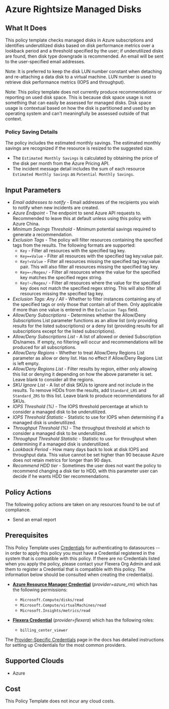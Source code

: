 # Azure Rightsize Managed Disks

## What It Does

This policy template checks managed disks in Azure subscriptions and identifies underutilized disks based on disk performance metrics over a lookback period and a threshold specified by the user; if underutilized disks are found, then disk type downgrade is recommended. An email will be sent to the user-specified email addresses.

Note: It is preferred to keep the disk LUN number constant when detaching and re-attaching a data disk to a virtual machine. LUN number is used to retrieve disk performance metrics (IOPS and throughput).

Note: This policy template does not currently produce recommendations or reporting on used disk space. This is because disk space usage is not something that can easily be assessed for managed disks. Disk space usage is contextual based on how the disk is partitioned and used by an operating system and can't meaningfully be assessed outside of that context.

### Policy Saving Details

The policy includes the estimated monthly savings. The estimated monthly savings are recognized if the resource is resized to the suggested size.

- The `Estimated Monthly Savings` is calculated by obtaining the price of the disk per month from the Azure Pricing API.
- The incident message detail includes the sum of each resource `Estimated Monthly Savings` as `Potential Monthly Savings`.

## Input Parameters

- *Email addresses to notify* - Email addresses of the recipients you wish to notify when new incidents are created.
- *Azure Endpoint* - The endpoint to send Azure API requests to. Recommended to leave this at default unless using this policy with Azure China.
- *Minimum Savings Threshold* - Minimum potential savings required to generate a recommendation.
- *Exclusion Tags* - The policy will filter resources containing the specified tags from the results. The following formats are supported:
  - `Key` - Filter all resources with the specified tag key.
  - `Key==Value` - Filter all resources with the specified tag key:value pair.
  - `Key!=Value` - Filter all resources missing the specified tag key:value pair. This will also filter all resources missing the specified tag key.
  - `Key=~/Regex/` - Filter all resources where the value for the specified key matches the specified regex string.
  - `Key!~/Regex/` - Filter all resources where the value for the specified key does not match the specified regex string. This will also filter all resources missing the specified tag key.
- *Exclusion Tags: Any / All* - Whether to filter instances containing any of the specified tags or only those that contain all of them. Only applicable if more than one value is entered in the `Exclusion Tags` field.
- *Allow/Deny Subscriptions* - Determines whether the Allow/Deny Subscriptions List parameter functions as an allow list (only providing results for the listed subscriptions) or a deny list (providing results for all subscriptions except for the listed subscriptions).
- *Allow/Deny Subscriptions List* - A list of allowed or denied Subscription IDs/names. If empty, no filtering will occur and recommendations will be produced for all subscriptions.
- *Allow/Deny Regions* - Whether to treat Allow/Deny Regions List parameter as allow or deny list. Has no effect if Allow/Deny Regions List is left empty.
- *Allow/Deny Regions List* - Filter results by region, either only allowing this list or denying it depending on how the above parameter is set. Leave blank to consider all the regions.
- *SKU Ignore List* - A list of disk SKUs to ignore and not include in the results. To remove HDDs from the results, add `Standard_LRS` and `Standard_ZRS` to this list. Leave blank to produce recommendations for all SKUs.
- *IOPS Threshold (%)* - The IOPS threshold percentage at which to consider a managed disk to be underutilized.
- *IOPS Threshold Statistic* - Statistic to use for IOPS when determining if a managed disk is underutilized.
- *Throughput Threshold (%)* - The throughput threshold at which to consider a managed disk to be underutilized.
- *Throughput Threshold Statistic* - Statistic to use for throughput when determining if a managed disk is underutilized.
- *Lookback Period* - How many days back to look at disk IOPS and throughput data. This value cannot be set higher than 90 because Azure does not retain metrics for longer than 90 days.
- *Recommend HDD tier* - Sometimes the user does not want the policy to recommend changing a disk tier to HDD, with this parameter user can decide if he wants HDD tier recommendations.

## Policy Actions

The following policy actions are taken on any resources found to be out of compliance.

- Send an email report

## Prerequisites

This Policy Template uses [Credentials](https://docs.flexera.com/flexera/EN/Automation/ManagingCredentialsExternal.htm) for authenticating to datasources -- in order to apply this policy you must have a Credential registered in the system that is compatible with this policy. If there are no Credentials listed when you apply the policy, please contact your Flexera Org Admin and ask them to register a Credential that is compatible with this policy. The information below should be consulted when creating the credential(s).

- [**Azure Resource Manager Credential**](https://docs.flexera.com/flexera/EN/Automation/ProviderCredentials.htm#automationadmin_109256743_1124668) (*provider=azure_rm*) which has the following permissions:
  - `Microsoft.Compute/disks/read`
  - `Microsoft.Compute/virtualMachines/read`
  - `Microsoft.Insights/metrics/read`

- [**Flexera Credential**](https://docs.flexera.com/flexera/EN/Automation/ProviderCredentials.htm) (*provider=flexera*) which has the following roles:
  - `billing_center_viewer`

The [Provider-Specific Credentials](https://docs.flexera.com/flexera/EN/Automation/ProviderCredentials.htm) page in the docs has detailed instructions for setting up Credentials for the most common providers.

## Supported Clouds

- Azure

## Cost

This Policy Template does not incur any cloud costs.
